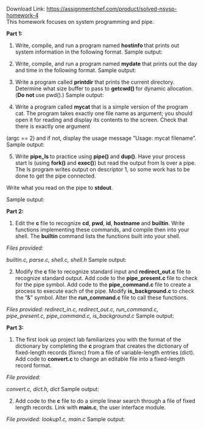 Download Link: https://assignmentchef.com/product/solved-nsysp-homework-4
<br>
This homework focuses on system programming and pipe.

<strong>Part 1: </strong>

<ol>

 <li>Write, compile, and run a program named <strong>hostinfo </strong>that prints out system information in the following format. Sample output:</li>

</ol>




<ol start="2">

 <li>Write, compile, and run a program named <strong>mydate </strong>that prints out the day and time in the following format. Sample output:</li>

</ol>




<ol start="3">

 <li>Write a program called <strong>printdir </strong>that prints the current directory. Determine what size buffer to pass to <strong>getcwd() </strong>for dynamic allocation.(<strong>Do not </strong>use pwd().) Sample output:</li>

</ol>




<ol start="4">

 <li>Write a program called <strong>mycat </strong>that is a simple version of the program cat. The program takes exactly one file name as argument; you should open it for reading and display its contents to the screen. Check that there is exactly one argument</li>

</ol>

(argc == 2) and if not, display the usage message ”Usage: mycat filename”. Sample output:




<ol start="5">

 <li>Write <strong>pipe_ls </strong>to practice using <strong>pipe() </strong>and <strong>dup()</strong>. Have your process start ls (using <strong>fork() </strong>and <strong>exec()</strong>) but read the output from ls over a pipe. The ls program writes output on descriptor 1, so some work has to be done to get the pipe connected.</li>

</ol>

Write what you read on the pipe to <strong>stdout</strong>.

Sample output:







<strong>Part 2: </strong>

<ol>

 <li>Edit the <strong>c </strong>file to recognize <strong>cd</strong>, <strong>pwd</strong>, <strong>id</strong>, <strong>hostname </strong>and <strong>builtin</strong>. Write functions implementing these commands, and compile then into your shell. The <strong>builtin </strong>command lists the functions built into your shell.</li>

</ol>

<em>Files provided: </em>

<em>builtin.c, parse.c, shell.c, shell.h </em>Sample output:







<ol start="2">

 <li>Modify the <strong>c </strong>file to recognize standard input and <strong>redirect_out.c </strong>file to recognize standard output. Add code to the <strong>pipe_present.c </strong>file to check for the pipe symbol. Add code to the <strong>pipe_command.c </strong>file to create a process to execute each of the pipe. Modify <strong>is_background.c </strong>to check the “&amp;” symbol. Alter the <strong>run_command.c </strong>file to call these functions.</li>

</ol>

<em>Files provided: redirect_in.c, redirect_out.c, run_command.c, pipe_present.c, pipe_command.c, is_background.c </em>Sample output:




<strong>Part 3: </strong>

<ol>

 <li>The first look up project lab familiarizes you with the format of the dictionary by completing the <strong>c </strong>program that creates the dictionary of fixed-length records (fixrec) from a file of variable-length entries (dict). Add code to <strong>convert.c </strong>to change an editable file into a fixed-length record format.</li>

</ol>

<em>File provided: </em>

<em>convert.c, dict.h, dict </em>Sample output:










<ol start="2">

 <li>Add code to the <strong>c </strong>file to do a simple linear search through a file of fixed length records. Link with <strong>main.c</strong>, the user interface module.</li>

</ol>

<em>File provided: lookup1.c, main.c </em>Sample output:


